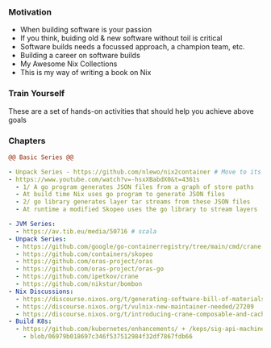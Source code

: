 ### Motivation
- When building software is your passion
- If you think, buiding old & new software without toil is critical
- Software builds needs a focussed approach, a champion team, etc.
- Building a career on software builds
- My Awesome Nix Collections
- This is my way of writing a book on Nix

### Train Yourself
These are a set of hands-on activities that should help you achieve above goals

### Chapters

```diff
@@ Basic Series @@
```

```yaml
- Unpack Series - https://github.com/nlewo/nix2container # Move to its Own Page
- https://www.youtube.com/watch?v=-hsxXBabdX0&t=4361s
  - 1/ A go program generates JSON files from a graph of store paths
  - At build time Nix uses go program to generate JSON files
  - 2/ go library generates layer tar streams from these JSON files
  - At runtime a modified Skopeo uses the go library to stream layers
```

```yaml
- JVM Series:
  - https://av.tib.eu/media/50716 # scala
- Unpack Series:
  - https://github.com/google/go-containerregistry/tree/main/cmd/crane
  - https://github.com/containers/skopeo
  - https://github.com/oras-project/oras
  - https://github.com/oras-project/oras-go
  - https://github.com/ipetkov/crane
  - https://github.com/nikstur/bombon
- Nix Discussions: 
  - https://discourse.nixos.org/t/generating-software-bill-of-materials-from-derivation/14089
  - https://discourse.nixos.org/t/vulnix-new-maintainer-needed/27209
  - https://discourse.nixos.org/t/introducing-crane-composable-and-cacheable-builds-with-cargo/17275
- Build K8s:
  - https://github.com/kubernetes/enhancements/ + /keps/sig-api-machinery/4052-generic-controlplane/README.md
    - blob/06979b018697c346f537512984f32df7867fdb66
```
